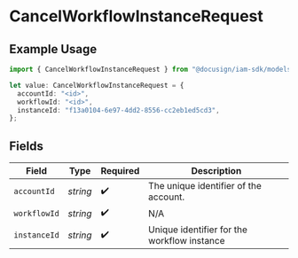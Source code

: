 # CancelWorkflowInstanceRequest

## Example Usage

```typescript
import { CancelWorkflowInstanceRequest } from "@docusign/iam-sdk/models/operations";

let value: CancelWorkflowInstanceRequest = {
  accountId: "<id>",
  workflowId: "<id>",
  instanceId: "f13a0104-6e97-4dd2-8556-cc2eb1ed5cd3",
};
```

## Fields

| Field                                       | Type                                        | Required                                    | Description                                 |
| ------------------------------------------- | ------------------------------------------- | ------------------------------------------- | ------------------------------------------- |
| `accountId`                                 | *string*                                    | :heavy_check_mark:                          | The unique identifier of the account.       |
| `workflowId`                                | *string*                                    | :heavy_check_mark:                          | N/A                                         |
| `instanceId`                                | *string*                                    | :heavy_check_mark:                          | Unique identifier for the workflow instance |